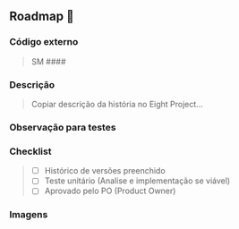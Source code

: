 ## Roadmap :dart:

### Código externo
> SM ####

### Descrição
> Copiar descrição da história no Eight Project...

### Observação para testes
> 

### Checklist
> - [ ] Histórico de versões preenchido
> - [ ] Teste unitário (Analise e implementação se viável)
> - [ ] Aprovado pelo PO (Product Owner)

### Imagens
